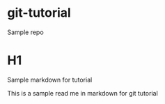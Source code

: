 # git-tutorial
Sample repo

# H1
Sample markdown for tutorial

This is a sample read me in markdown for git tutorial